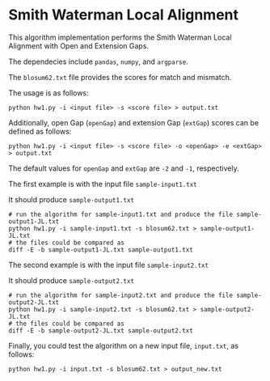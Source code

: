 # Smith Waterman Local Alignment



This algorithm implementation performs the Smith Waterman Local Alignment with Open and Extension Gaps.

The dependecies include `pandas`, `numpy`, and `argparse`.

The `blosum62.txt` file provides the scores for match and mismatch.

The usage is as follows:

```
python hw1.py -i <input file> -s <score file> > output.txt
```

Additionally, open Gap (`openGap`) and extension Gap (`extGap`) scores can be defined as follows:

```
python hw1.py -i <input file> -s <score file> -o <openGap> -e <extGap> > output.txt

```

The default values for `openGap` and `extGap` are `-2` and `-1`, respectively.

The first example is with the input file `sample-input1.txt`

It should produce `sample-output1.txt`
```
# run the algorithm for sample-input1.txt and produce the file sample-output1-JL.txt
python hw1.py -i sample-input1.txt -s blosum62.txt > sample-output1-JL.txt
# the files could be compared as
diff -E -b sample-output1-JL.txt sample-output1.txt
```

The second example is with the input file `sample-input2.txt`

It should produce `sample-output2.txt`
```
# run the algorithm for sample-input2.txt and produce the file sample-output2-JL.txt
python hw1.py -i sample-input2.txt -s blosum62.txt > sample-output2-JL.txt
# the files could be compared as
diff -E -b sample-output2-JL.txt sample-output2.txt
```

Finally, you could test the algorithm on a new input file, `input.txt`, as follows:
```
python hw1.py -i input.txt -s blosum62.txt > output_new.txt

```

